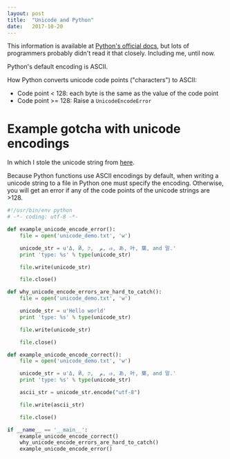 ```yaml
---
layout: post
title:  "Unicode and Python"
date:   2017-10-20
---
```


This information is available at [Python's official docs](https://docs.python.org/2.7/howto/unicode.html), but lots of programmers probably didn't read it that closely.
Including me, until now.

Python's default encoding is ASCII.

How Python converts unicode code points ("characters") to ASCII: 
* Code point < 128: each byte is the same as the value of the code point
* Code point >= 128: Raise a `UnicodeEncodeError`

# Example gotcha with unicode encodings

In which I stole the unicode string from 
[here](https://stackoverflow.com/questions/6048085/writing-unicode-text-to-a-text-file).

Because Python functions use ASCII encodings by default,
when writing a unicode string to a file in Python
one must specify the encoding.
Otherwise, you will get an error if any of the code points
of the unicode strings are >128.

```py
#!/usr/bin/env python
# -*- coding: utf-8 -*- 

def example_unicode_encode_error():
	file = open('unicode_demo.txt', 'w')

	unicode_str = u'Δ, Й, ק, ‎ م, ๗, あ, 叶, 葉, and 말.'
	print 'type: %s' % type(unicode_str)

	file.write(unicode_str)

	file.close()

def why_unicode_encode_errors_are_hard_to_catch():
	file = open('unicode_demo.txt', 'w')

	unicode_str = u'Hello world'
	print 'type: %s' % type(unicode_str)

	file.write(unicode_str)

	file.close()

def example_unicode_encode_correct():
	file = open('unicode_demo.txt', 'w')

	unicode_str = u'Δ, Й, ק, ‎ م, ๗, あ, 叶, 葉, and 말.'
	print 'type: %s' % type(unicode_str)

	ascii_str = unicode_str.encode("utf-8")

	file.write(ascii_str)

	file.close()

if __name__ == '__main__':
	example_unicode_encode_correct()
	why_unicode_encode_errors_are_hard_to_catch()
	example_unicode_encode_error()
```

